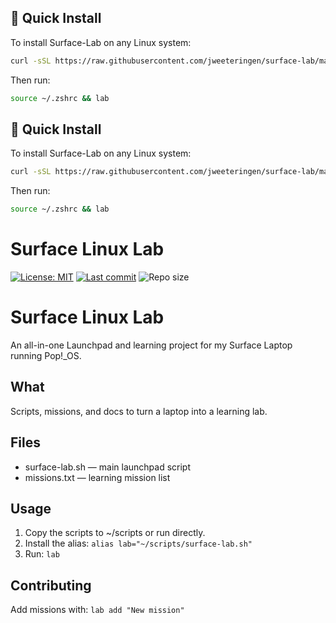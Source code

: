 ## 🚀 Quick Install

To install Surface-Lab on any Linux system:

```bash
curl -sSL https://raw.githubusercontent.com/jweeteringen/surface-lab/main/install.sh | bash
```

Then run:

```bash
source ~/.zshrc && lab
```


## 🚀 Quick Install

To install Surface-Lab on any Linux system:

```bash
curl -sSL https://raw.githubusercontent.com/jweeteringen/surface-lab/main/install.sh | bash
```

Then run:

```bash
source ~/.zshrc && lab
```

# Surface Linux Lab

[![License: MIT](https://img.shields.io/badge/License-MIT-yellow.svg)](LICENSE) [![Last commit](https://img.shields.io/github/last-commit/jweeteringen/surface-lab?label=last%20commit)](https://github.com/jweeteringen/surface-lab/commits/main) ![Repo size](https://img.shields.io/github/repo-size/jweeteringen/surface-lab)

# Surface Linux Lab

An all-in-one Launchpad and learning project for my Surface Laptop running Pop!_OS.

## What
Scripts, missions, and docs to turn a laptop into a learning lab.

## Files
- surface-lab.sh — main launchpad script
- missions.txt — learning mission list

## Usage
1. Copy the scripts to ~/scripts or run directly.
2. Install the alias: `alias lab="~/scripts/surface-lab.sh"`
3. Run: `lab`

## Contributing
Add missions with: `lab add "New mission"`

